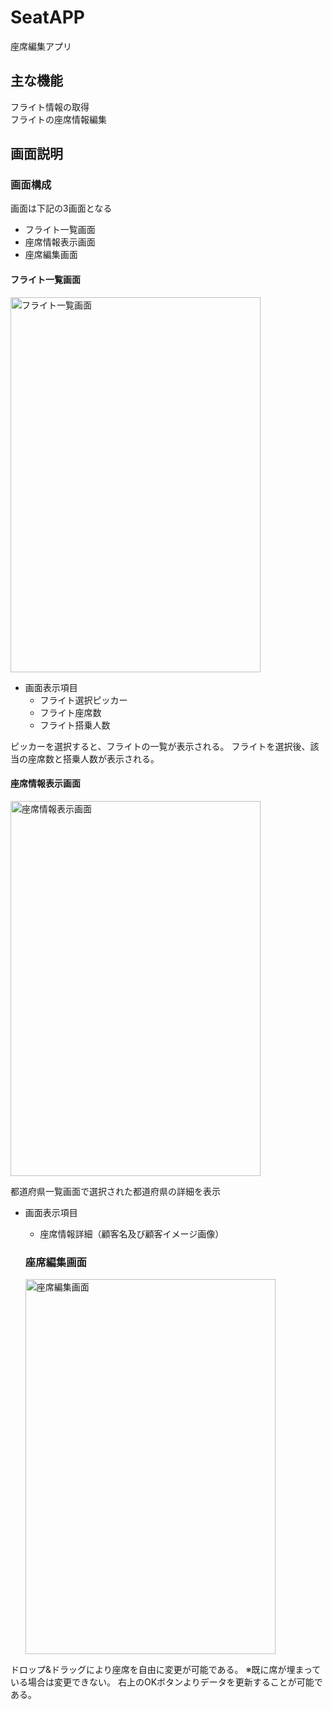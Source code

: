 # SeatAPP
座席編集アプリ  
  
## 主な機能  
フライト情報の取得  
フライトの座席情報編集  
  
## 画面説明  
### 画面構成
画面は下記の3画面となる  
- フライト一覧画面
- 座席情報表示画面  
- 座席編集画面  

#### フライト一覧画面  
<img src="https://user-images.githubusercontent.com/24288482/119284624-1852a200-bc7b-11eb-8b73-d2db1548a0c3.png" alt="フライト一覧画面" title="フライト一覧画面" width="400" height="600">  
  
- 画面表示項目  
    - フライト選択ピッカー  
    - フライト座席数      
    - フライト搭乗人数  
    

ピッカーを選択すると、フライトの一覧が表示される。
フライトを選択後、該当の座席数と搭乗人数が表示される。
  
#### 座席情報表示画面  
<img src="https://user-images.githubusercontent.com/24288482/119284786-826b4700-bc7b-11eb-862e-c836b4ff6009.png" alt="座席情報表示画面" title="座席情報表示画面" width="400" height="600">  
  
都道府県一覧画面で選択された都道府県の詳細を表示  
- 画面表示項目  
    - 座席情報詳細（顧客名及び顧客イメージ画像）  
  
  ### 座席編集画面  
  <img src="https://user-images.githubusercontent.com/24288482/119284877-b6466c80-bc7b-11eb-9ed3-ee9075927324.png" alt="座席編集画面" title="座席編集画面" width="400" height="600">  
    
ドロップ&ドラッグにより座席を自由に変更が可能である。
※既に席が埋まっている場合は変更できない。
右上のOKボタンよりデータを更新することが可能である。
